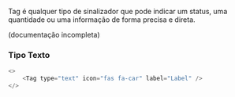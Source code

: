 Tag é qualquer tipo de sinalizador que pode indicar um status, uma quantidade ou uma informação de forma precisa e direta.

(documentação incompleta)

### Tipo Texto
```js
<>
    <Tag type="text" icon="fas fa-car" label="Label" /> 
</>
```